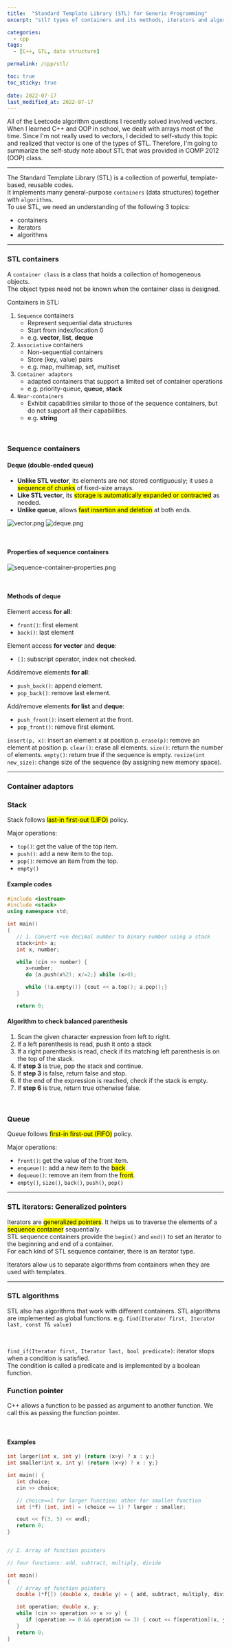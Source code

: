 ```yaml
---
title:  "Standard Template Library (STL) for Generic Programming"
excerpt: "stl? types of containers and its methods, iterators and algorithms"

categories:
  - cpp
tags:
  - [C++, STL, data structure]

permalink: /cpp/stl/

toc: true
toc_sticky: true
 
date: 2022-07-17
last_modified_at: 2022-07-17
---
```



All of the Leetcode algorithm questions I recently solved involved vectors. 
When I learned C++ and OOP in school, we dealt with arrays most of the time. 
Since I'm not really used to vectors, I decided to self-study this topic and realized that vector is one of the types of STL.
Therefore, I'm going to summarize the self-study note about STL that was provided in COMP 2012 (OOP) class.

---
The Standard Template Library (STL) is a collection of powerful, template-based, reusable codes.  
It implements many general-purpose `containers` (data structures) together with `algorithms`.  
To use STL, we need an understanding of the following 3 topics:
* containers
* iterators
* algorithms

---
### STL containers
A `container class` is a class that holds a collection of homogeneous objects.  
The object types need not be known when the container class is designed.

Containers in STL:
1. `Sequence` containers
   * Represent sequential data structures
   * Start from index/location 0
   * e.g. **vector**, **list**, **deque**
2. `Associative` containers
   * Non-sequential containers
   * Store (key, value) pairs
   * e.g. map, multimap, set, multiset
3. `Container adaptors`
   * adapted containers that support a limited set of container operations
   * e.g. priority-queue, **queue**, **stack**
4. `Near-containers`
   * Exhibit capabilities similar to those of the sequence containers, but do not support all their capabilities.
   * e.g. **string**

<br>

### Sequence containers

#### Deque (double-ended queue)
* **Unlike STL vector**, its elements are not stored contiguously; it uses a <mark>sequence of chunks</mark> of fixed-size arrays.
* **Like STL vector**, its <mark>storage is automatically expanded or contracted</mark> as needed. 
* **Unlike queue**, allows <mark>fast insertion and deletion</mark> at both ends.

![vector.png](/assets/images/posts_img/cpp/vector.png)
![deque.png](/assets/images/posts_img/cpp/deque.png)

<br>

#### Properties of sequence containers
![sequence-container-properties.png](/assets/images/posts_img/cpp/sequence-container-properties.png)

<br>

#### Methods of deque
Element access **for all**:
* `front()`: first element
* `back()`: last element

Element access **for vector** and **deque**:
* `[]`: subscript operator, index not checked.

Add/remove elements **for all**:
* `push_back()`: append element.
* `pop_back()`: remove last element.

Add/remove elements **for list** and **deque**:
* `push_front()`: insert element at the front.
* `pop_front()`: remove first element. 

`insert(p, x)`: insert an element x at position p.
`erase(p)`: remove an element at position p.
`clear()`: erase all elements.
`size()`: return the number of elements.
`empty()`: return true if the sequence is empty.
`resize(int new_size)`: change size of the sequence (by assigning new memory space).

---
### Container adaptors

### Stack
Stack follows <mark>last-in first-out (LIFO)</mark> policy.

Major operations:
* `top()`: get the value of the top item.
* `push()`: add a new item to the top.
* `pop()`: remove an item from the top.
* `empty()` 


#### Example codes
```cpp
#include <iostream>
#include <stack>
using namespace std;

int main()
{
   // 1. Convert +ve decimal number to binary number using a stack
   stack<int> a;
   int x, number;

   while (cin >> number) {
      x=number;
      do {a.push(x%2); x/=2;} while (x>0);

      while (!a.empty()) {cout << a.top(); a.pop();}
   }

   return 0;

```

#### Algorithm to check balanced parenthesis
1. Scan the given character expression from left to right.
2. If a left parenthesis is read, push it onto a stack
3. If a right parenthesis is read, check if its matching left parenthesis is on the top of the stack.
4. If **step 3** is true, pop the stack and continue.
5. If **step 3** is false, return false and stop.
6. If the end of the expression is reached, check if the stack is empty.
7. If **step 6** is true, return true otherwise false.

<br>

### Queue
Queue follows <mark>first-in first-out (FIFO)</mark> policy.

Major operations:
* `front()`: get the value of the front item.
* `enqueue()`: add a new item to the <mark>back</mark>.
* `dequeue()`: remove an item from the <mark>front</mark>.
* `empty()`, `size()`, `back()`, `push()`, `pop()`


---
### STL iterators: Generalized pointers
Iterators are <mark>generalized pointers</mark>. It helps us to traverse the elements of a <mark>sequence container</mark> sequentially.  
STL sequence containers provide the `begin()` and `end()` to set an iterator to the beginning and end of a container.  
For each kind of STL sequence container, there is an iterator type.  

Iterators allow us to separate algorithms from containers when they are used with templates.


---
### STL algorithms
STL also has algorithms that work with different containers. STL algorithms are implemented as global functions.
e.g. `find(Iterator first, Iterator last, const T& value)`

<br>

`find_if(Iterator first, Iterator last, bool predicate)`: iterator stops when a condition is satisfied.  
The condition is called a predicate and is implemented by a boolean function.


### Function pointer
C++ allows a function to be passed as argument to another function. We call this as passing the function pointer.

<br>

#### Examples
```cpp
int larger(int x, int y) {return (x>y) ? x : y;}
int smaller(int x, int y) {return (x<y) ? x : y;}

int main() {
   int choice;
   cin >> choice;

   // choice==1 for larger function; other for smaller function
   int (*f) (int, int) = (choice == 1) ? larger : smaller;

   cout << f(3, 5) << endl;
   return 0;
}


// 2. Array of function pointers

// four functions: add, subtract, multiply, divide

int main()
{
   // Array of function pointers
   double (*f[]) (double x, double y) = { add, subtract, multiply, divide };

   int operation; double x, y;
   while (cin >> operation >> x >> y) {
      if (operation >= 0 && operation <= 3) { cout << f[operation](x, y); }
   }
   return 0;
}
```